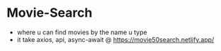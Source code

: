 # Movie-Search
* where u can find movies by the name u type
* it take axios, api, async-await
@ https://movie50search.netlify.app/
